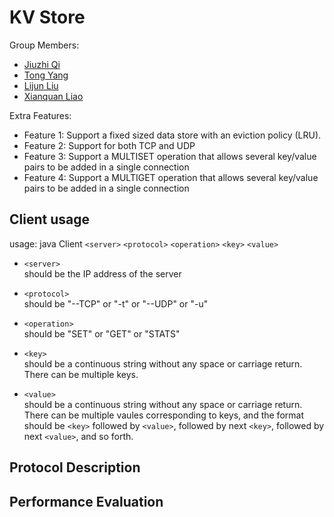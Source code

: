 # KV Store

Group Members:  
 - [Jiuzhi Qi](mailto:qijiuzhi@gwu.edu)  
 - [Tong Yang](mailto:yangtong@gwu.edu)
 - [Lijun Liu](mailto:lijun@gwu.edu)
 - [Xianquan Liao](mailto:xianquanliao@gwu.edu)

Extra Features:
 - Feature 1: Support a fixed sized data store with an eviction policy (LRU).
 - Feature 2: Support for both TCP and UDP 
 - Feature 3: Support a MULTISET operation that allows several key/value pairs to be added in a single connection  
 - Feature 4: Support a MULTIGET operation that allows several key/value pairs to be added in a single connection
 ## Client usage  
 usage: java Client `<server>` `<protocol>` `<operation>` `<key>` `<value>`  

 - `<server>`  
 should be the IP address of the server  

 - `<protocol>`  
 should be "--TCP" or "-t" or "--UDP" or "-u"  

 - `<operation>`  
 should be "SET" or "GET" or "STATS"  

 - `<key>`  
 should be a continuous string without any space or carriage return. There can be multiple keys.  

 - `<value>`  
 should be a continuous string without any space or carriage return. There can be multiple vaules corresponding to keys, and the format should be `<key>` followed by `<value>`, followed by next `<key>`, followed by next `<value>`, and so forth.  

 ## Protocol Description

 ## Performance Evaluation
